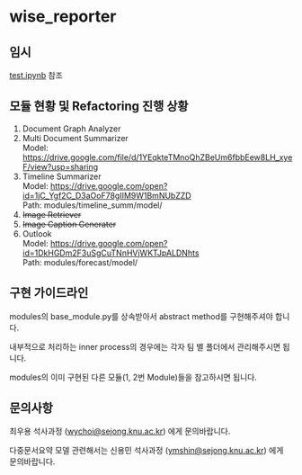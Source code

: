 # wise_reporter

## 임시
[test.ipynb](https://github.com/KNU-NLPlab/wise_reporter/blob/master/test.ipynb) 참조

## 모듈 현황 및 Refactoring 진행 상황
1. Document Graph Analyzer
2. Multi Document Summarizer  
    Model: https://drive.google.com/file/d/1YEqkteTMnoQhZBeUm6fbbEew8LH_xyeF/view?usp=sharing
3. Timeline Summarizer  
    Model: https://drive.google.com/open?id=1jC_Ygf2C_D3aOoF78gIIM9W1BmNUbZZD  
    Path: modules/timeline_summ/model/  
4. ~~Image Retriever~~
5. ~~Image Caption Generater~~
6. Outlook  
    Model: https://drive.google.com/open?id=1DkHGDm2F3uSgCuTNnHVjWKTJpALDNhts  
    Path: modules/forecast/model/  

## 구현 가이드라인

modules의 base_module.py를 상속받아서 abstract method를 구현해주셔야 합니다.

내부적으로 처리하는 inner process의 경우에는 각자 팀 별 폴더에서 관리해주시면 됩니다.

modules의 이미 구현된 다른 모듈(1, 2번 Module)들을 참고하시면 됩니다.

## 문의사항

최우용 석사과정 (wychoi@sejong.knu.ac.kr) 에게 문의바랍니다.

다중문서요약 모델 관련해서는 신용민 석사과정 (ymshin@sejong.knu.ac.kr) 에게 문의바랍니다.

